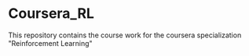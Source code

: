 # Coursera_RL
This repository contains the course work for the coursera specialization "Reinforcement Learning"
